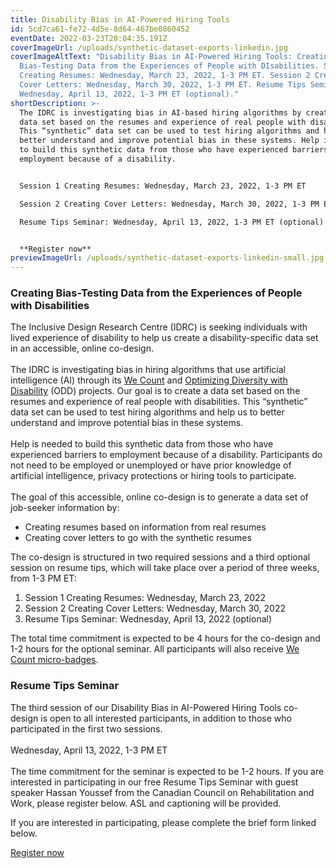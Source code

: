 ```yaml
---
title: Disability Bias in AI-Powered Hiring Tools
id: 5cd7ca61-fe72-4d5e-8d64-467be0860452
eventDate: 2022-03-23T20:04:35.191Z
coverImageUrl: /uploads/synthetic-dataset-exports-linkedin.jpg
coverImageAltText: "Disability Bias in AI-Powered Hiring Tools: Creating
  Bias-Testing Data from the Experiences of People with DIsabilities. Sesson 1
  Creating Resumes: Wednesday, March 23, 2022, 1-3 PM ET. Session 2 Creating
  Cover Letters: Wednesday, March 30, 2022, 1-3 PM ET. Resume Tips Seminar:
  Wednesday, April 13, 2022, 1-3 PM ET (optional)."
shortDescription: >-
  The IDRC is investigating bias in AI-based hiring algorithms by creating a
  data set based on the resumes and experience of real people with disabilities.
  This “synthetic” data set can be used to test hiring algorithms and help us to
  better understand and improve potential bias in these systems. Help is needed
  to build this synthetic data from those who have experienced barriers to
  employment because of a disability. 


  Session 1 Creating Resumes: Wednesday, March 23, 2022, 1-3 PM ET

  Session 2 Creating Cover Letters: Wednesday, March 30, 2022, 1-3 PM ET

  Resume Tips Seminar: Wednesday, April 13, 2022, 1-3 PM ET (optional)


  **Register now**
previewImageUrl: /uploads/synthetic-dataset-exports-linkedin-small.jpg
---
```

### Creating Bias-Testing Data from the Experiences of People with Disabilities

The Inclusive Design Research Centre (IDRC) is seeking individuals with lived experience of disability to help us create a disability-specific data set in an accessible, online co-design.\
\
The IDRC is investigating bias in hiring algorithms that use artificial intelligence (AI) through its [We Count](https://wecount.inclusivedesign.ca/) and [Optimizing Diversity with Disability](https://idrc.ocadu.ca/odd/) (ODD) projects. Our goal is to create a data set based on the resumes and experience of real people with disabilities. This “synthetic” data set can be used to test hiring algorithms and help us to better understand and improve potential bias in these systems.\
\
Help is needed to build this synthetic data from those who have experienced barriers to employment because of a disability. Participants do not need to be employed or unemployed or have prior knowledge of artificial intelligence, privacy protections or hiring tools to participate.\
\
The goal of this accessible, online co-design is to generate a data set of job-seeker information by:

* Creating resumes based on information from real resumes
* Creating cover letters to go with the synthetic resumes

The co-design is structured in two required sessions and a third optional session on resume tips, which will take place over a period of three weeks, from 1-3 PM ET:

1. Session 1 Creating Resumes: Wednesday, March 23, 2022
2. Session 2 Creating Cover Letters: Wednesday, March 30, 2022
3. Resume Tips Seminar: Wednesday, April 13, 2022 (optional)

The total time commitment is expected to be 4 hours for the co-design and 1-2 hours for the optional seminar. All participants will also receive [We Count micro-badges](https://wecount.inclusivedesign.ca/badges/).



### Resume Tips Seminar

The third session of our Disability Bias in AI-Powered Hiring Tools co-design is open to all interested participants, in addition to those who participated in the first two sessions.\
\
Wednesday, April 13, 2022, 1-3 PM ET\
\
The time commitment for the seminar is expected to be 1-2 hours. If you are interested in participating in our free Resume Tips Seminar with guest speaker Hassan Youssef from the Canadian Council on Rehabilitation and Work, please register below. ASL and captioning will be provided.

If you are interested in participating, please complete the brief form linked below. 

[Register now](https://forms.office.com/r/bcuc2jbBWH)